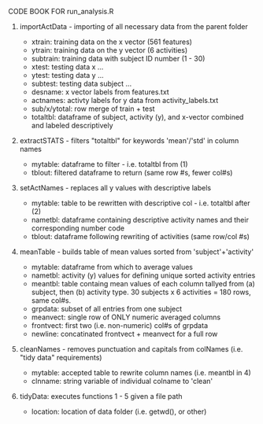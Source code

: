 CODE BOOK FOR run_analysis.R

1)  importActData - importing of all necessary data from the parent folder
	- xtrain: training data on the x vector (561 features)
	- ytrain: training data on the y vector (6 activities)
	- subtrain: training data with subject ID number (1 - 30)
	- xtest: testing data x ...
	- ytest: testing data y ...
	- subtest: testing data subject ...
	- desname: x vector labels from features.txt
	- actnames: activty labels for y data from activity_labels.txt
	- sub/x/ytotal: row merge of train + test
	- totaltbl: dataframe of subject, activity (y), and x-vector combined and labeled descriptively

2) extractSTATS - filters "totaltbl" for keywords 'mean'/'std' in column names
	- mytable: dataframe to filter - i.e. totaltbl from (1)
	- tblout: filtered dataframe to return (same row #s, fewer col#s)

3) setActNames - replaces all y values with descriptive labels
	- mytable: table to be rewritten with descriptive col - i.e. totaltbl after (2)
	- nametbl: dataframe containing descriptive activity names and their corresponding number code
	- tblout: dataframe following rewriting of activities (same row/col #s)

4) meanTable - builds table of mean values sorted from 'subject'+'activity'
	- mytable: dataframe from which to average values
	- nametbl: activity (y) values for defining unique sorted activity entries
	- meantbl: table containg mean values of each column tallyed from (a) subject, then (b) activity type.  30 subjects x 6 activities = 180 rows, same col#s.
	- grpdata: subset of all entries from one subject
	- meanvect: single row of ONLY numeric averaged columns
	- frontvect: first two (i.e. non-numeric) col#s of grpdata
	- newline: concatinated frontvect + meanvect for a full row

5) cleanNames - removes punctuation and capitals from colNames (i.e. "tidy data" requirements)
	- mytable: accepted table to rewrite column names (i.e. meantbl in 4)
	- clnname: string variable of individual colname to 'clean'

6) tidyData: executes functions 1 - 5 given a file path
	- location: location of data folder (i.e. getwd(), or other) 


